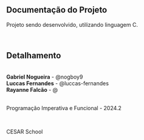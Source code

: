 ## Documentação do Projeto

<p align="justify">
  Projeto sendo desenvolvido, utilizando linguagem C.
</p>
<br>

## Detalhamento
<br>
<strong>Gabriel Nogueira</strong> - @nogboy9 <br>
<strong>Luccas Fernandes</strong> - @luccas-fernandes <br>
<strong>Rayanne Falcão</strong> - @
<br>
<br>
<p>Programação Imperativa e Funcional - 2024.2</p>
<br>
<p>CESAR School</p>
